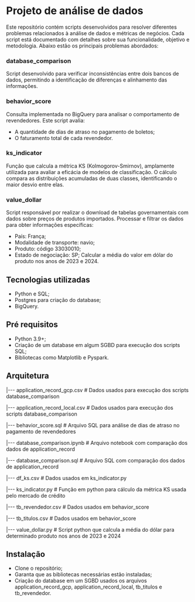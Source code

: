 # Projeto de análise de dados
Este repositório contém scripts desenvolvidos para resolver diferentes problemas relacionados à análise de dados e métricas de negócios. Cada script está documentado com detalhes sobre sua funcionalidade, objetivo e metodologia. Abaixo estão os principais problemas abordados:

### database_comparison
Script desenvolvido para verificar inconsistências entre dois bancos de dados, permitindo a identificação de diferenças e alinhamento das informações.

### behavior_score
Consulta implementada no BigQuery para analisar o comportamento de revendedores. Este script avalia:
- A quantidade de dias de atraso no pagamento de boletos;
- O faturamento total de cada revendedor.

### ks_indicator
Função que calcula a métrica KS (Kolmogorov-Smirnov), amplamente utilizada para avaliar a eficácia de modelos de classificação. O cálculo compara as distribuições acumuladas de duas classes, identificando o maior desvio entre elas.

### value_dollar
Script responsável por realizar o download de tabelas governamentais com dados sobre preços de produtos importados.
Processar e filtrar os dados para obter informações específicas:
- País: França;
- Modalidade de transporte: navio;
- Produto: código 33030010;
- Estado de negociação: SP;
Calcular a média do valor em dólar do produto nos anos de 2023 e 2024.

## Tecnologias utilizadas
- Python e SQL;
- Postgres para criação do database;
- BigQuery.

## Pré requisitos
- Python 3.9+;
- Criação de um database em algum SGBD para execução dos scripts SQL;
- Bibliotecas como Matplotlib e Pyspark.

## Arquitetura
|--- application_record_gcp.csv # Dados usados para execução dos scripts database_comparison

|--- application_record_local.csv # Dados usados para execução dos scripts database_comparison

|--- behavior_score.sql # Arquivo SQL para análise de dias de atraso no pagamento de revendedores

|--- database_comparison.ipynb # Arquivo notebook com comparação dos dados de application_record

|--- database_comparison.sql # Arquivo SQL com comparação dos dados de application_record

|--- df_ks.csv # Dados usados em ks_indicator.py

|--- ks_indicator.py # Função em python para cálculo da métrica KS usada pelo mercado de crédito

|--- tb_revendedor.csv # Dados usados em behavior_score

|--- tb_titulos.csv # Dados usados em behavior_score

|--- value_dollar.py # Script python que calcula a média do dólar para determinado produto nos anos de 2023 e 2024

## Instalação
- Clone o repositório;
- Garanta que as bibliotecas necessárias estão instaladas;
- Criação do database em um SGBD usados os arquivos application_record_gcp, application_record_local, tb_titulos e tb_revendedor.

